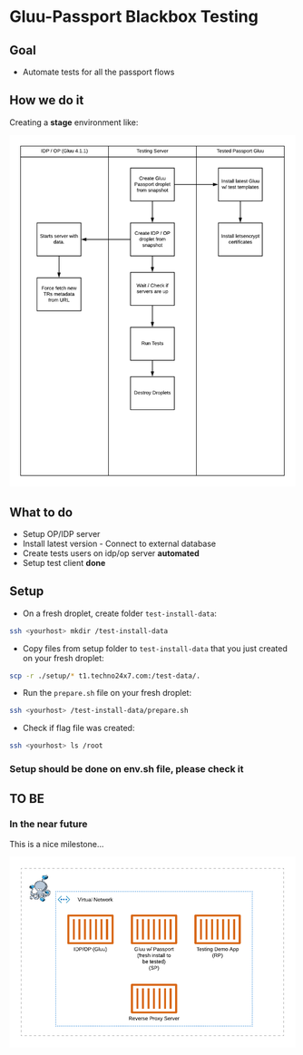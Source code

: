 # Gluu-Passport Blackbox Testing

## Goal

- Automate tests for all the passport flows

## How we do it

Creating a **stage** environment like:

![How we do it](./docs/resources/passport_integration_tests.png)

## What to do

- Setup OP/IDP server
- Install latest version - Connect to external database
- Create tests users on idp/op server **automated**
- Setup test client **done**

## Setup

- On a fresh droplet, create folder `test-install-data`:

``` sh
ssh <yourhost> mkdir /test-install-data
```

- Copy files from setup folder to `test-install-data` that you just created on your fresh droplet:

```sh
scp -r ./setup/* t1.techno24x7.com:/test-data/.
```

- Run the `prepare.sh` file on your fresh droplet:

```sh
ssh <yourhost> /test-install-data/prepare.sh
```

- Check if flag file was created:

```sh
ssh <yourhost> ls /root
```

### Setup should be done on env.sh file, please check it

## TO BE

### In the near future

This is a nice milestone...

![TO BE](./docs/resources/passport_integration_tests-TO-BE.png)